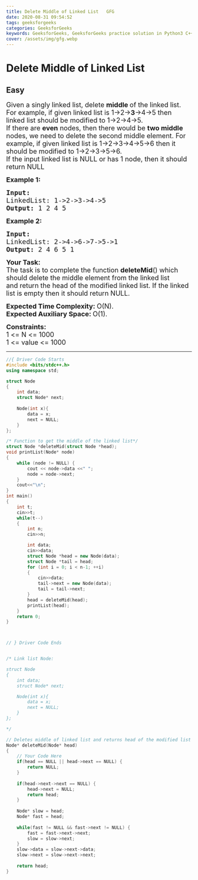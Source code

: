 ```yaml
---
title: Delete Middle of Linked List   GFG
date: 2020-08-31 09:54:52
tags: geeksforgeeks
categories: GeeksforGeeks
keywords: GeeksforGeeks, GeeksforGeeks practice solution in Python3 C++ Java, Delete Middle of Linked List - GFG solution
cover: /assets/img/gfg.webp
---
```



# Delete Middle of Linked List
## Easy
<div class="problems_problem_content__Xm_eO"><p><span style="font-size:18px">Given a singly linked list, delete <strong>middle&nbsp;</strong>of the linked list. For example, if given linked list is 1-&gt;2-&gt;<strong>3</strong>-&gt;4-&gt;5 then linked list should be modified to 1-&gt;2-&gt;4-&gt;5.<br>
If there are <strong>even</strong> nodes, then there would be <strong>two middle </strong>nodes, we need to delete the second middle element. For example, if given linked list is 1-&gt;2-&gt;3-&gt;4-&gt;5-&gt;6 then it should be modified to 1-&gt;2-&gt;3-&gt;5-&gt;6.</span><br>
<span style="font-size:18px">If the input linked list is NULL or has 1 node, then it should return NULL</span></p>

<p><span style="font-size:18px"><strong>Example 1:</strong></span></p>

<pre><span style="font-size:18px"><strong>Input:
</strong>LinkedList: 1-&gt;2-&gt;3-&gt;4-&gt;5
<strong>Output: </strong>1 2 4 5</span>
</pre>

<p><span style="font-size:18px"><strong>Example 2:</strong></span></p>

<pre><span style="font-size:18px"><strong>Input:
</strong>LinkedList: 2-&gt;4-&gt;6-&gt;7-&gt;5-&gt;1
<strong>Output: </strong>2 4 6 5 1</span></pre>

<p><span style="font-size:18px"><strong>Your Task:</strong><br>
The task is to complete the function <strong>deleteMid</strong>() which should delete the middle element from the linked list and&nbsp;return the head&nbsp;of the modified linked list.&nbsp;If the linked list is empty then it should return NULL.</span></p>

<p><span style="font-size:18px"><strong>Expected Time Complexity:&nbsp;</strong>O(N).<br>
<strong>Expected Auxiliary Space:&nbsp;</strong>O(1).</span></p>

<p><span style="font-size:18px"><strong>Constraints:</strong><br>
1 &lt;= N &lt;= 1000<br>
1 &lt;= value &lt;= 1000</span></p>
</div>

---




```cpp
//{ Driver Code Starts
#include <bits/stdc++.h> 
using namespace std; 

struct Node
{
    int data;
    struct Node* next;
    
    Node(int x){
        data = x;
        next = NULL;
    }
};

/* Function to get the middle of the linked list*/
struct Node *deleteMid(struct Node *head);
void printList(Node* node) 
{ 
	while (node != NULL) { 
		cout << node->data <<" "; 
		node = node->next; 
	}  
	cout<<"\n";
} 
int main() 
{ 
	int t;
	cin>>t;
	while(t--)
	{
		int n;
		cin>>n;

		int data;
		cin>>data;
		struct Node *head = new Node(data);
		struct Node *tail = head;
		for (int i = 0; i < n-1; ++i)
		{
			cin>>data;
			tail->next = new Node(data);
			tail = tail->next;
		}
		head = deleteMid(head);
		printList(head); 
	}
	return 0; 
} 



// } Driver Code Ends


/* Link list Node:

struct Node
{
    int data;
    struct Node* next;

    Node(int x){
        data = x;
        next = NULL;
    }
};

*/

// Deletes middle of linked list and returns head of the modified list
Node* deleteMid(Node* head)
{
    // Your Code Here
    if(head == NULL || head->next == NULL) {
        return NULL;
    }
    
    if(head->next->next == NULL) {
        head->next = NULL;
        return head;
    }
    
    Node* slow = head;
    Node* fast = head;
    
    while(fast != NULL && fast->next != NULL) {
        fast = fast->next->next;
        slow = slow->next;
    }
    slow->data = slow->next->data;
    slow->next = slow->next->next;
    
    return head;
}


```
